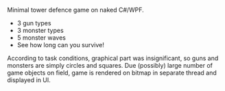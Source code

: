Minimal tower defence game on naked C#/WPF. 

* 3 gun types
* 3 monster types
* 5 monster waves
* See how long can you survive!

According to task conditions, graphical part was insignificant, 
so guns and monsters are simply circles and squares.
Due (possibly) large number of game objects on field, game is rendered on bitmap in separate thread and 
displayed in UI.
